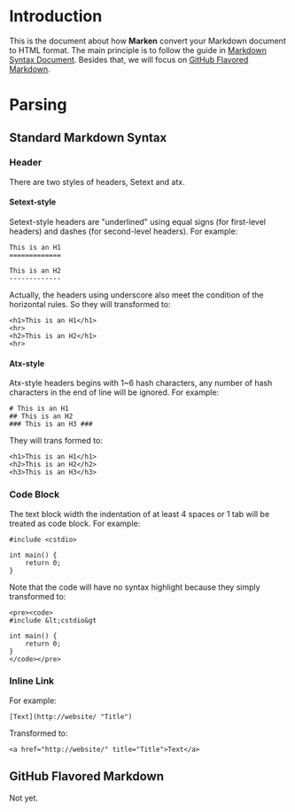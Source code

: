 # Introduction

This is the document about how **Marken** convert your Markdown document to HTML format. The main principle is to follow the guide in [Markdown Syntax Document](http://daringfireball.net/projects/markdown/syntax). Besides that, we will focus on [GitHub Flavored Markdown](https://help.github.com/articles/github-flavored-markdown).

# Parsing

## Standard Markdown Syntax

### Header

There are two styles of headers, Setext and atx.

#### Setext-style

Setext-style headers are "underlined" using equal signs (for first-level headers) and dashes (for second-level headers). For example:

    This is an H1
    =============
    
    This is an H2
    -------------

Actually, the headers using underscore also meet the condition of the horizontal rules. So they will transformed to:

    <h1>This is an H1</h1>
    <hr>
    <h2>This is an H2</h1>
    <hr>

#### Atx-style

Atx-style headers begins with 1~6 hash characters, any number of hash characters in the end of line will be ignored. For example:

    # This is an H1
    ## This is an H2
    ### This is an H3 ###

They will trans formed to:

    <h1>This is an H1</h1>
    <h2>This is an H2</h2>
    <h3>This is an H3</h3>

### Code Block

The text block width the indentation of at least 4 spaces or 1 tab will be treated as code block. For example:

    #include <cstdio>
    
    int main() {
        return 0;
    }

Note that the code will have no syntax highlight because they simply transformed to:

    <pre><code>
    #include &lt;cstdio&gt
    
    int main() {
        return 0;
    }
    </code></pre>

### Inline Link

For example:

    [Text](http://website/ "Title")

Transformed to:

    <a href="http://website/" title="Title">Text</a>

## GitHub Flavored Markdown

Not yet.